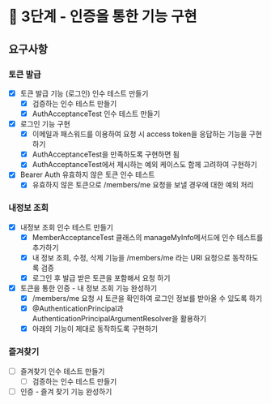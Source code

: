 # 🚀 3단계 - 인증을 통한 기능 구현

## 요구사항

### 토큰 발급

- [X] 토큰 발급 기능 (로그인) 인수 테스트 만들기
  - [X] 검증하는 인수 테스트 만들기
  - [X] AuthAcceptanceTest 인수 테스트 만들기
- [X] 로그인 기능 구현
  - [X] 이메일과 패스워드를 이용하여 요청 시 access token을 응답하는 기능을 구현하기
  - [X] AuthAcceptanceTest을 만족하도록 구현하면 됨
  - [X] AuthAcceptanceTest에서 제시하는 예외 케이스도 함께 고려하여 구현하기
- [X] Bearer Auth 유효하지 않은 토큰 인수 테스트
  - [X] 유효하지 않은 토큰으로 /members/me 요청을 보낼 경우에 대한 예외 처리

### 내정보 조회

- [X] 내정보 조회 인수 테스트 만들기
  - [X] MemberAcceptanceTest 클래스의 manageMyInfo메서드에 인수 테스트를 추가하기
  - [X] 내 정보 조회, 수정, 삭제 기능을 /members/me 라는 URI 요청으로 동작하도록 검증
  - [X] 로그인 후 발급 받은 토큰을 포함해서 요청 하기
- [X] 토큰을 통한 인증 - 내 정보 조회 기능 완성하기
  - [X] /members/me 요청 시 토큰을 확인하여 로그인 정보를 받아올 수 있도록 하기
  - [X] @AuthenticationPrincipal과 AuthenticationPrincipalArgumentResolver을 활용하기
  - [X] 아래의 기능이 제대로 동작하도록 구현하기

### 즐겨찾기

- [ ] 즐겨찾기 인수 테스트 만들기
  - [ ] 검증하는 인수 테스트 만들기
- [ ] 인증 - 즐겨 찾기 기능 완성하기
